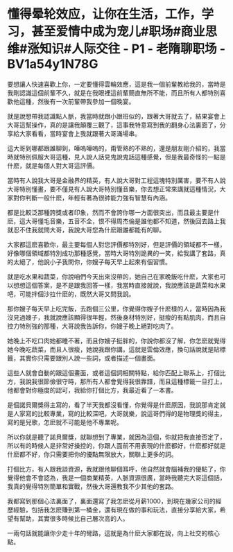 # 懂得晕轮效应，让你在生活，工作，学习，甚至爱情中成为宠儿#职场#商业思维#涨知识#人际交往 - P1 - 老隋聊职场 - BV1a54y1N78G

要想讓人快速喜歡上你，一定要懂得雲輪效應，這是我一個前輩教給我的，當時是我剛認識這個前輩不久，就是在我眼裡這前輩簡直無所不能，而且所有人都特別喜歡他這種，然後有一次前輩帶我參加一個晚宴。

就是說想帶我認識點人脈，我當時就跟小跟班似的，跟著大哥就去了，結果宴會上大哥這幫操作，真的是讓我顛覆三觀了，這事我特意寫到我的翻身心法裏面了，分享給大家看看，當時宴會上我就跟著大哥滿場串。

這大哥到哪都跟誰聊到，嘩嗚嘩嗚的，甭管熟的不熟的，還是朋友剛介紹的，我當時就特別佩服大哥這種，見人說人話見鬼說鬼話這種感覺，但是我最奇怪的一點是什麽，就是每個人對大哥這評價。

當時有人說我大哥是金融界的精英，有人說大哥對工程這塊特別厲害，要不有人說大哥特別懂畫，要不僅見有人說大哥特別懂音樂，你去想正常來講就這種情況，大家對你判斷一般什麽，年輕有著為很帥能力強有智慧有內涵。

都是比較泛那種誇獎或者印象，然而不會誇你哪一方面很突出，而且最主要是什麽，這大哥懂毛音樂，五音不全，恨不得周杰倫是誰他都不知道，然後回去路上我就忍不住我就問大哥，我說大哥您為什麽跟誰都能有的聊。

大家都這麽喜歡你，最主要每個人對您評價都特別好，但是評價的領域都不一樣，好像哪個領域都特別成功那種感覺，當時大哥特別詭異的一笑，給我講了套路，真的太絕了，他說小子我問你，你嫂子每天早上起來有個習慣。

就是吃水果和蔬菜，你說咱們今天出來沒帶的，她自己在家晚飯吃什麽，大家也可以想想這個答案，是不是跟我回答一樣，我當時直接就說，我說應該是蔬菜和水果吧，可能拌個沙拉什麽的，既然大哥又問我說。

那你嫂子每天早上吃完飯，去跑個三公里，你覺得你嫂子什麽樣的人，當時因為我沒見過嫂子，我就說應該顯得很年輕，然後身材特別好，挺瘦的有點肌肉，而且自控力特別強的那種，大哥說我告訴你，你嫂子晚上絕對吃肉了。

她晚上不吃口肉她都睡不著，而且你嫂子挺胖的，你說你都沒了解，你怎麽就覺得她今晚吃蔬菜，而且人很瘦，她說我跟你講，這就是雲倫效應，換句話說就是貼標籤，其實你只需要跟別人說一些詞，或者描述一個畫面。

這些人就會自動的跟這個畫面，或者這個詞相關特點，給你匹配上聯系上，打個比方，我說我很節儉很守時，那所有人都會覺得我很靠譜，而且這種標籤一旦打上，他都會對你極度的認可，我給你打個比方，我最近看了一本書。

是個諾貝爾獎得主寫的，看了半天我都沒看懂，你覺得是什麽原因，我說那肯定就是人家寫的比較專業，寫的比較深吧，大哥就樂，說這哥們得的是物理獎的得主，寫的是兒歌，怎麽就不可能是他不專業呢。

所以你就是聽了諾貝爾獎，就聯想到了專業，就因為這個，你就把我直接否定了，所以有的時候人是非常好操控的，你跟人面前不用表現的什麽都好，什麽都好就是什麽都不好，你只需要把你的優點無限放大，關聯上更多的詞。

打個比方，有人跟我談資源，我就跟他聊個耳呼，他自然就會腦補我的優點了，你覺得他會不會認為，我是一個商業精英，人脈資源很廣，當時我聽完大哥這個話，我真的覺得特別簡單和實戰，然後大哥還教我不少其他的套路。

我都寫到那個心法裏面了，裏面還寫了我怎麽從月薪1000，到現在幾家公司的經歷經驗，包括我怎麽賺到第一桶金，還有現在做的事和玩法，直接分享給大家，希望有幫助，其實很多時候比自己層次高的人。

一兩句話就能讓你少走十年的彎路，這就是為什麽大家都在說，向上社交的核心點。